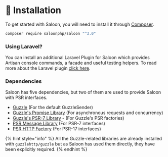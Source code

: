 # 👋 Installation

To get started with Saloon, you will need to install it through [Composer](https://getcomposer.org/).&#x20;

```bash
composer require saloonphp/saloon "^3.0"
```

### Using Laravel?

You can install an additional Laravel Plugin for Saloon which provides Artisan console commands, a facade and useful testing helpers. To read more about the Laravel plugin [click here](../plugins/laravel-integration.md).

### Dependencies

Saloon has five dependencies, but two of them are used to provide Saloon with PSR interfaces.

* [Guzzle](https://github.com/guzzle/guzzle) (For the default GuzzleSender)
* [Guzzle's Promise Library](https://github.com/guzzle/promises) (For asynchronous requests and concurrency)
* [Guzzle's PSR-7 Library](https://github.com/guzzle/psr7) - (For Guzzle's PSR factories)
* [PSR Message Library](https://github.com/php-fig/http-message) (For PSR-7 interfaces)
* [PSR HTTP Factory](https://github.com/php-fig/http-factory) (For PSR-17 interfaces)

{% hint style="info" %}
All the Guzzle-related libraries are already installed with `guzzlehttp/guzzle` but as Saloon has used them directly, they have been explicitly required.
{% endhint %}
